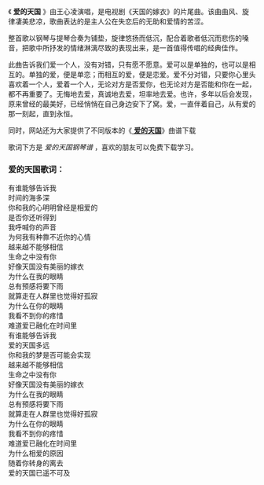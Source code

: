 

《 **爱的天国** 》由王心凌演唱，是电视剧《天国的嫁衣》的片尾曲。该曲曲风、旋律凄美悲凉，歌曲表达的是主人公在失恋后的无助和爱情的苦涩。

整首歌以钢琴与提琴合奏为铺垫，旋律悠扬而低沉，配合着歌者低沉而悲伤的嗓音，把歌中所抒发的情绪淋漓尽致的表现出来，是一首值得传唱的经典佳作。

此曲告诉我们爱一个人，没有对错，只有愿不愿意。爱可以是单独的，也可以是相互的。单独的爱，便是单恋；而相互的爱，便是恋爱。爱不分对错，只要你心里头喜欢着一个人，爱着一个人，无论对方是否爱你，也无论对方是否能和你在一起，都不再重要了。无悔地去爱，真诚地去爱，坦率地去爱。也许，多年以后会发现，原来曾经的最美好，已经悄悄在自己身边安下了窝。爱，一直伴着自己，从有爱的那一刻起，直到永恒。

同时，网站还为大家提供了不同版本的《[ **爱的天国**](Music-7548.html "爱的天国")》曲谱下载

歌词下方是 _爱的天国钢琴谱_ ，喜欢的朋友可以免费下载学习。

### 爱的天国歌词：

有谁能够告诉我  
时间的海多深  
你和我的心明明曾经是相爱的  
是否你还听得到  
我呼喊你的声音  
为何我有种靠不近你的心情  
越来越不能够相信  
生命之中没有你  
好像天国没有美丽的嫁衣  
为什么在我的眼睛  
总有预感将要下雨  
就算走在人群里也觉得好孤寂  
为什么在你的眼睛  
我看不到你的疼惜  
难道爱已融化在时间里  
有谁能够告诉我  
爱的天国多远  
你和我的梦是否可能会实现  
越来越不能够相信  
生命之中没有你  
好像天国没有美丽的嫁衣  
为什么在我的眼睛  
总有预感将要下雨  
就算走在人群里也觉得好孤寂  
为什么在你的眼睛  
我看不到你的疼惜  
难道爱已融化在时间里  
为什么相爱的原因  
随着你转身的离去  
爱的天国已遥不可及

